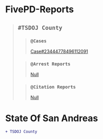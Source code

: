 # FivePD-Reports

> ## `#TSDOJ County`
>> ### `@Cases`
>> [Case#23444778496112091](https://github.com/NotKaarlo/FivePD-Reports/blob/c5648ae22eb2b4bdf412bc33b91f1c5a78d329f4/TSDOJ/Case%23444778496112091.md)
>
>> ### `@Arrest Reports`
>> [Null](null)
>
>> ### `@Citation Reports`
>> [Null](null)
















# State Of San Andreas
```diff
+ TSDOJ County
```
